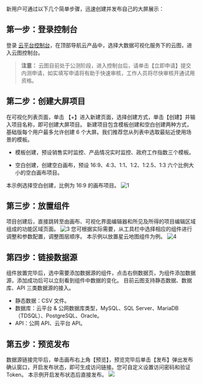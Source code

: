 新用户可通过以下几个简单步骤，迅速创建并发布自己的大屏展示：
## 第一步：登录控制台
登录 [ 云平台控制台](https://console.tce.fsphere.c)，在顶部导航云产品中，选择大数据可视化服务下的云图，进入云图控制台。
> **注意：**
> 云图目前处于公测阶段，进入控制台后，请单击【立即申请】提交内测申请，如实填写申请将有助于快速审核，工作人员将尽快审核开通试用资格。

## 第二步：创建大屏项目
在可视化列表页面，单击 【+】进入新建页面，选择创建方式，单击【创建】并输入项目名称，即可创建大屏项目。
新建项目包含模板创建和空白创建两种方式，基础版每个用户最多允许创建 6 个大屏。我们推荐您从列表中选取最贴近使用场景的模板。
- 模板创建，预设销售实时监控、产品情况实时监控、政府工作指数三个模板。

- 空白创建，创建空白画布，预设 16:9、4:3、1:1、1:2、1:2.5、1:3 六个比例大小的空白画布项目。

本示例选择空白创建，比例为 16:9 的画布项目。
![1](http://imgcache.tce.fsphere.cn/image/mc.qcloudimg.com/static/img/4a2ac2717bbbddf56ee3af318d19c02c/image.png)

## 第三步：放置组件
项目创建后，直接跳转至由画布、可视化界面编辑器和所见及所得的项目编辑区域组成的功能区域页面。
![3](http://imgcache.tce.fsphere.cn/image/mc.qcloudimg.com/static/img/1939f5bc1f88d1827962af758f5ac4c8/image.png)
您可根据实际需要，从工具栏中选择相应的组件进行调整和参数配置，调整图层顺序。
本示例以放置星云地图组件为例。
![4](http://imgcache.tce.fsphere.cn/image/mc.qcloudimg.com/static/img/3357398e76a764b08489b19b5deb7c65/image.png)

## 第四步：链接数据源
组件放置完毕后，选中需要添加数据源的组件，点击右侧数据页，为组件添加数据源，添加成功后可以立刻看到组件中数据的变化。
目前云图支持静态数据、数据库、API 三类数据源的接入。
- 静态数据：CSV 文件。
- 数据库：云平台 & 公网数据库类型，MySQL、SQL Server、MariaDB（TDSQL）、PostgreSQL、Oracle。
- API：公网 API、云平台 API。

## 第五步：预览发布
数据源链接完毕后，单击画布右上角【预览】，预览完毕后单击【发布】弹出发布确认窗口，开启发布状态，即可生成访问链接。您可自定义设置访问密码和验证 Token。
本示例开启发布状态后直接发布。
![](http://imgcache.tce.fsphere.cn/image/mc.qcloudimg.com/static/img/7f9ed6d79b2477663859fd0b100dda04/image.png)

